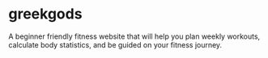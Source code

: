 # greekgods
A beginner friendly fitness website that will help you plan weekly workouts, calculate body statistics, and be guided on your fitness journey.
